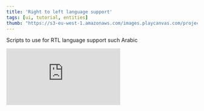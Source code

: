 ```yaml
---
title: 'Right to left language support'
tags: [ui, tutorial, entities]
thumb: "https://s3-eu-west-1.amazonaws.com/images.playcanvas.com/projects/12/764309/A62C41-image-75.jpg"
---
```


Scripts to use for RTL language support such Arabic

<div className="iframe-container">
    <iframe loading="lazy" src="https://playcanv.as/p/k2TruV1u/" title="Right to left language support" webkitallowfullscreen="true" mozallowfullscreen="true" allow="autoplay" allowfullscreen="true" allowvr="" scrolling="no" frameborder="0" />
</div>
